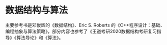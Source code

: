 # 数据结构与算法

主要参考书是邓俊辉的《数据结构》、Eric S. Roberts 的《C++程序设计：基础、编程抽象与算法策略》，部分内容也参考了《王道考研2020数据结构考研复习指导》《算法导论》和《算法》。
